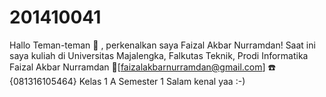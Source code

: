 # 201410041
Hallo Teman-teman 👋 , perkenalkan saya Faizal Akbar Nurramdan!
Saat ini saya kuliah di Universitas Majalengka, Falkutas Teknik, Prodi Informatika
Faizal Akbar Nurramdan
📧[faizalakbarnurramdan@gmail.com]
☎️ {081316105464}
Kelas 1 A
Semester 1
Salam kenal yaa :-)
